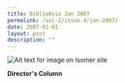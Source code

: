 ```yaml
---
title: BiblioAsia Jan 2007
permalink: /vol-2/issue-4/jan-2007/
date: 2007-01-01
layout: post
description: ""
---
```

![Alt text for image on Isomer site](/images/covers/ba2-4.jpg)

**Director's Column**<br>
